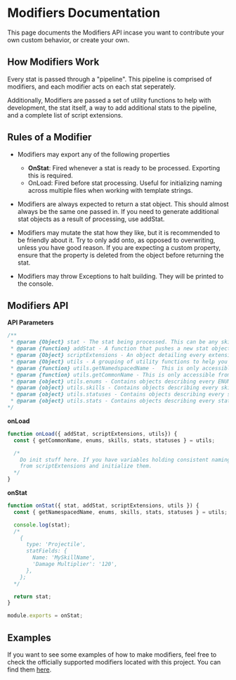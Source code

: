 # Modifiers Documentation

This page documents the Modifiers API incase you want to contribute your own custom behavior, or create your own.

## How Modifiers Work

Every stat is passed through a "pipeline". This pipeline is comprised of modifiers, and each modifier acts on each stat seperately.

Additionally, Modifiers are passed a set of utility functions to help with development, the stat itself, a way to add additional stats to the pipeline, and a complete list of script extensions.



## Rules of a Modifier

- Modifiers may export any of the following properties
  - **OnStat**: Fired whenever a stat is ready to be processed. Exporting this is required.
  - OnLoad: Fired before stat processing. Useful for initializing naming across multiple files when working with template strings.

- Modifiers are always expected to return a stat object. This should almost always be the same one passed in. If you need to generate additional stat objects as a result of processing, use addStat.

- Modifiers may mutate the stat how they like, but it is recommended to be friendly about it. Try to only add onto, as opposed to overwriting, unless you have good reason. If you are expecting a custom property, ensure that the property is deleted from the object before returning the stat.

- Modifiers may throw Exceptions to halt building. They will be printed to the console.


## Modifiers API

**API Parameters**

```javascript
/**
 * @param {Object} stat - The stat being processed. This can be any skill, stat, or status that was defined by the user. It is recommended that the first action onStat takes is a check to see if the stat is relevant or not. If it isn't return immediately. 
 * @param {function} addStat - A function that pushes a new stat object onto the queue for processing. Since it is a new stat, it will eventually be handled by your function. As such, it is recommended you never add your own custom properties to stats created in this way. You can add custom properties from other modifications though. Just be careful about creating infinite loops.
 * @param {Object} scriptExtensions - An object detailing every extension available. You can access extensions via scriptExtensions.ModuleName which will expose all functions exported from that module.
 * @param {Object} utils - A grouping of utility functions to help you author modifications
 * @param {function} utils.getNamedspacedName -  This is only accessible from onStat. Takes a string, and returns that string formated with the GENERATED tag and the namespace. This is typically used for fields like SkillProperties, WeaponBoost, etc. Do not use this on stat names, as the format modifier does this automatically for you. This will likely change in the future once I have a better idea of what conventions exist within this app and I can apply a bit of OOP to it.
 * @param {function} utils.getCommonName - This is only accessible from onLoad. Same as above, but formats it with a common name so that multiple mods using the SkillGenerator will overwrite the file. Use this to help with naming fields in your libs.
 * @param {object} utils.enums - Contains objects describing every ENUM in the game. See https://github.com/Sinistralis-DOS2-Mods/SkillGenerator/blob/master/lib/definitions/enums.js for details.
 * @param {object} utils.skills - Contains objects describing every skill type in the game and it's XML configuration. See https://github.com/Sinistralis-DOS2-Mods/SkillGenerator/blob/master/lib/definitions/skills.js for details.
 * @param {object} utils.statuses - Contains objects describing every status type in the game and it's XML configuration. See https://github.com/Sinistralis-DOS2-Mods/SkillGenerator/blob/master/lib/definitions/statuses.js for details.
 * @param {object} utils.stats - Contains objects describing every stat type in the game and it's XML configuration. See https://github.com/Sinistralis-DOS2-Mods/SkillGenerator/blob/master/lib/definitions/stats.js for details.
*/
```
**onLoad**

```javascript
function onLoad({ addStat, scriptExtensions, utils}) {
  const { getCommonName, enums, skills, stats, statuses } = utils;

  /*
    Do init stuff here. If you have variables holding consistent naming rules, it's a good idea to grab them here
    from scriptExtensions and initialize them.
  */
}
```


**onStat**

```javascript
function onStat({ stat, addStat, scriptExtensions, utils }) {
  const { getNamespacedName, enums, skills, stats, statuses } = utils;

  console.log(stat); 
  /*
    {
      type: 'Projectile',
      statFields: {
        Name: 'MySkillName',
        'Damage Multiplier': '120',
      },
    };
  */ 

  return stat;
}

module.exports = onStat;
```

## Examples

If you want to see some examples of how to make modifiers, feel free to check the officially supported modifiers located with this project. You can find them [here](https://github.com/Sinistralis-DOS2-Mods/SkillGenerator/tree/master/lib/modifiers).
